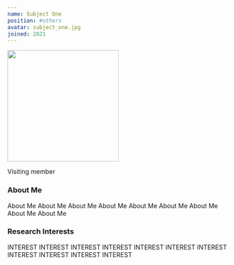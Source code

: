 ```yaml
---
name: Subject One
position: #others
avatar: subject_one.jpg
joined: 2021
---
```


<img width="250" src="{{site.baseurl}}/images/people/{{page.avatar}}" data-action="zoom">

Visiting member


### About Me

 About Me  About Me  About Me   About Me   About Me   About Me   About Me   About Me   About Me  

### Research Interests

INTEREST INTEREST INTEREST INTEREST INTEREST INTEREST INTEREST INTEREST INTEREST INTEREST INTEREST  
